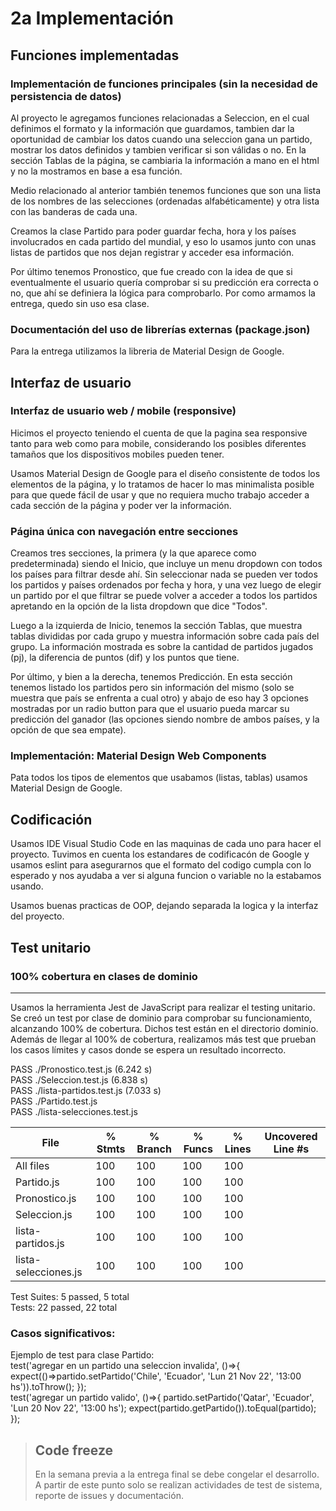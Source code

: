 # 2a Implementación

## Funciones implementadas

### Implementación de funciones principales (sin la necesidad de persistencia de datos)
Al proyecto le agregamos funciones relacionadas a Seleccion, en el cual definimos el formato y la información que guardamos, tambien dar la oportunidad de cambiar los datos cuando una seleccion gana un partido, mostrar los datos definidos y tambien verificar si son válidas o no. En la sección Tablas de la página, se cambiaria la información a mano en el html y no la mostramos en base a esa función.

Medio relacionado al anterior también tenemos funciones que son una lista de los nombres de las selecciones (ordenadas alfabéticamente) y otra lista con las banderas de cada una.

Creamos la clase Partido para poder guardar fecha, hora y los países involucrados en cada partido del mundial, y eso lo usamos junto con unas listas de partidos que nos dejan registrar y acceder esa información.

Por último tenemos Pronostico, que fue creado con la idea de que si eventualmente el usuario quería comprobar si su predicción era correcta o no, que ahí se definiera la lógica para comprobarlo. Por como armamos la entrega, quedo sin uso esa clase.

### Documentación del uso de librerías externas (package.json)
Para la entrega utilizamos la libreria de Material Design de Google.

## Interfaz de usuario

### Interfaz de usuario web / mobile (responsive)
Hicimos el proyecto teniendo el cuenta de que la pagina sea responsive tanto para web como para mobile, considerando los posibles diferentes tamaños que los dispositivos mobiles pueden tener.

Usamos Material Design de Google para el diseño consistente de todos los elementos de la página, y lo tratamos de hacer lo mas minimalista posible para que quede fácil de usar y que no requiera mucho trabajo acceder a cada sección de la página y poder ver la información.

### Página única con navegación entre secciones
Creamos tres secciones, la primera (y la que aparece como predeterminada) siendo el Inicio, que incluye un menu dropdown con todos los países para filtrar desde ahí. Sin seleccionar nada se pueden ver todos los partidos y países ordenados por fecha y hora, y una vez luego de elegir un partido por el que filtrar se puede volver a acceder a todos los partidos apretando en la opción de la lista dropdown que dice "Todos".

Luego a la izquierda de Inicio, tenemos la sección Tablas, que muestra tablas divididas por cada grupo y muestra información sobre cada país del grupo. La información mostrada es sobre la cantidad de partidos jugados (pj), la diferencia de puntos (dif) y los puntos que tiene. 

Por último, y bien a la derecha, tenemos Predicción. En esta sección tenemos listado los partidos pero sin información del mismo (solo se muestra que país se enfrenta a cual otro) y abajo de eso hay 3 opciones mostradas por un radio button para que el usuario pueda marcar su predicción del ganador (las opciones siendo nombre de ambos países, y la opción de que sea empate).


### Implementación: Material Design Web Components
Pata todos los tipos de elementos que usabamos (listas, tablas) usamos Material Design de Google.


## Codificación

Usamos IDE Visual Studio Code en las maquinas de cada uno para hacer el proyecto. Tuvimos en cuenta los estandares de codificacón de Google y usamos eslint para asegurarnos que el formato del codigo cumpla con lo esperado y nos ayudaba a ver si alguna funcion o variable no la estabamos usando. 

Usamos buenas practicas de OOP, dejando separada la logica y la interfaz del proyecto.

## Test unitario
### 100% cobertura en clases de dominio   
** **  

Usamos la herramienta Jest de JavaScript para realizar el testing unitario.  
Se creó un test por clase de dominio para comprobar su funcionamiento, alcanzando 100% de cobertura. Dichos test están en el directorio dominio.  
Además de llegar al 100% de cobertura, realizamos más test que prueban los casos límites y casos donde se espera un resultado incorrecto.  

 PASS  ./Pronostico.test.js (6.242 s)  
 PASS  ./Seleccion.test.js (6.838 s)  
 PASS  ./lista-partidos.test.js (7.033 s)  
 PASS  ./Partido.test.js  
 PASS  ./lista-selecciones.test.js  
   

File                  | % Stmts | % Branch | % Funcs | % Lines | Uncovered Line #s 
----------------------|---------|----------|---------|---------|-------------------
All files             |     100 |      100 |     100 |     100 |                   
 Partido.js           |     100 |      100 |     100 |     100 |                   
 Pronostico.js        |     100 |      100 |     100 |     100 |                   
 Seleccion.js         |     100 |      100 |     100 |     100 |                   
 lista-partidos.js    |     100 |      100 |     100 |     100 | 
 lista-selecciones.js |     100 |      100 |     100 |     100 | 


Test Suites: 5 passed, 5 total  
Tests:       22 passed, 22 total  


### Casos significativos:  
Ejemplo de test para clase Partido:  
  test('agregar en un partido una seleccion invalida', ()=>{
    expect(()=>partido.setPartido('Chile', 'Ecuador',
        'Lun 21 Nov 22', '13:00 hs')).toThrow();
  });  
  test('agregar un partido valido', ()=>{
    partido.setPartido('Qatar', 'Ecuador', 'Lun 20 Nov 22', '13:00 hs');
    expect(partido.getPartido()).toEqual(partido);
  });

> ## Code freeze
> En la semana previa a la entrega final se debe congelar el desarrollo.
> A partir de este punto solo se realizan actividades de test de sistema, reporte de issues y documentación.
